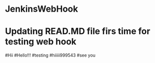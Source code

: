 # JenkinsWebHook
# Updating READ.MD file firs time for testing web hook
#Hii
#Hello!!!
#testing
#hiiiii999543
#see you
